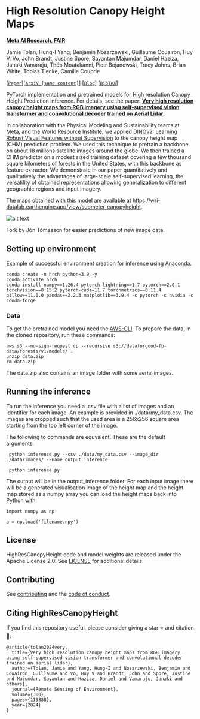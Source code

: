 # High Resolution Canopy Height Maps

**[Meta AI Research, FAIR](https://ai.facebook.com/research/)**

Jamie Tolan,
Hung-I Yang, 
Benjamin Nosarzewski,
Guillaume Couairon, 
Huy V. Vo, 
John Brandt, 
Justine Spore, 
Sayantan Majumdar, 
Daniel Haziza, 
Janaki Vamaraju, 
Théo Moutakanni, 
Piotr Bojanowski, 
Tracy Johns, 
Brian White, 
Tobias Tiecke, 
Camille Couprie

[[`Paper`](https://doi.org/10.1016/j.rse.2023.113888)][[`ArxiV [same content]`](https://arxiv.org/abs/2304.07213)] [[`Blog`](https://research.facebook.com/blog/2023/4/every-tree-counts-large-scale-mapping-of-canopy-height-at-the-resolution-of-individual-trees/)] [[`BibTeX`](#citing-HighResCanopyHeight)]



PyTorch implementation and pretrained models for High resolution Canopy Height Prediction inference. For details, see the paper: 
**[Very high resolution canopy height maps from RGB imagery using self-supervised  vision transformer and convolutional decoder trained on Aerial Lidar](https://arxiv.org/abs/2304.07213)**.

In collaboration with the Physical Modeling and Sustainability teams at Meta, and the World Resource Institute, we applied [DINOv2: Learning Robust Visual Features without Supervision](https://arxiv.org/abs/2304.07193) to the canopy height map (CHM) prediction problem. We used this technique to pretrain a backbone on about 18 millions satellite images around the globe. We then trained a CHM predictor on a modest sized training dataset covering a few thousand square kilometers of forests in the United States, with this backbone as feature extractor. 
We demonstrate in our paper quantitatively and qualitatively the advantages of large-scale self-supervised learning, the versatility of obtained representations allowing generalization to different geographic regions and input imagery.

The maps obtained with this model are available at https://wri-datalab.earthengine.app/view/submeter-canopyheight. 
  

![alt text](https://github.com/facebookresearch/HighResCanopyHeight/blob/main/fig_0_1_2.png)

Fork by Jón Tómasson for easier predictions of new image data.

## Setting up environment

Example of successful environment creation for inference using [Anaconda](https://docs.conda.io/projects/conda/en/stable/user-guide/install/index.html).

```
conda create -n hrch python=3.9 -y
conda activate hrch
conda install numpy==1.26.4 pytorch-lightning==1.7 pytorch==2.0.1 torchvision==0.15.2 pytorch-cuda=11.7 torchmetrics==0.11.4 pillow==11.0.0 pandas==2.2.3 matplotlib==3.9.4 -c pytorch -c nvidia -c conda-forge

```



### Data
To get the pretrained model you need the [AWS-CLI](https://docs.aws.amazon.com/cli/latest/userguide/getting-started-install.html). 
To prepare the data, in the cloned repository, run these commands:

```
aws s3 --no-sign-request cp --recursive s3://dataforgood-fb-data/forests/v1/models/ .
unzip data.zip
rm data.zip
```
The data.zip also contains an image folder with some aerial images.


## Running the inference

To run the inference you need a .csv file with a list of images and an identifier for each image. An example is provided in ./data/my_data.csv.
The images are cropped such that the used area is a 256x256 square area starting from the top left corner of the image.

The following to commands are equvalent. These are the default arguments. 

```
 python inference.py --csv ./data/my_data.csv --image_dir ./data/images/ --name output_inference

 python inference.py
```

The output will be in the output_inference folder. For each input image there will be a generated visualisation image of the height map and 
the height map stored as a numpy array you can load the height maps back into Python with:
```
import numpy as np

a = np.load('filename.npy')
```



## License

HighResCanopyHeight code and model weights are released under the Apache License 2.0. See [LICENSE](LICENSE) for additional details.

## Contributing

See [contributing](CONTRIBUTING.md) and the [code of conduct](CODE_OF_CONDUCT.md).

## Citing HighResCanopyHeight

If you find this repository useful, please consider giving a star :star: and citation :t-rex::

```
@article{tolan2024very,
  title={Very high resolution canopy height maps from RGB imagery using self-supervised vision transformer and convolutional decoder trained on aerial lidar},
  author={Tolan, Jamie and Yang, Hung-I and Nosarzewski, Benjamin and Couairon, Guillaume and Vo, Huy V and Brandt, John and Spore, Justine and Majumdar, Sayantan and Haziza, Daniel and Vamaraju, Janaki and others},
  journal={Remote Sensing of Environment},
  volume={300},
  pages={113888},
  year={2024}
}
```

